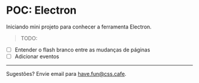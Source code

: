 # POC: Electron

Iniciando mini projeto para conhecer a ferramenta Electron.

> TODO: <br>
- [ ] Entender o flash branco entre as mudanças de páginas
- [ ] Adicionar eventos

---

Sugestões? Envie email para <have.fun@css.cafe>.
